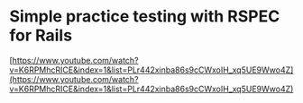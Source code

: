 # Simple practice testing with  RSPEC for Rails

[https://www.youtube.com/watch?v=K6RPMhcRICE&index=1&list=PLr442xinba86s9cCWxoIH_xq5UE9Wwo4Z](https://www.youtube.com/watch?v=K6RPMhcRICE&index=1&list=PLr442xinba86s9cCWxoIH_xq5UE9Wwo4Z)
